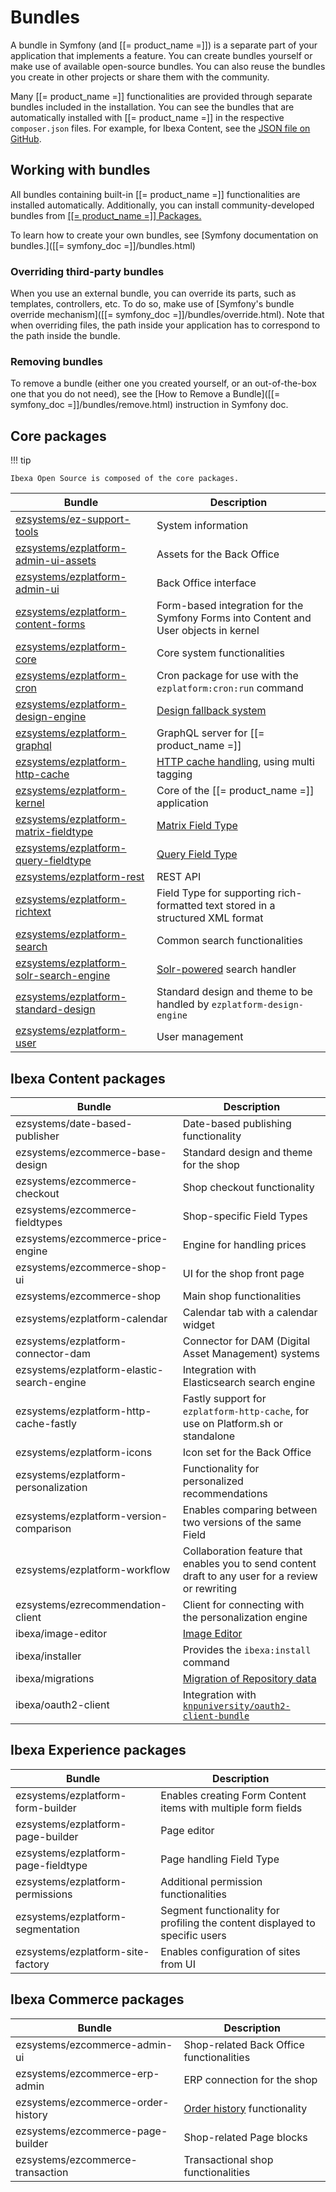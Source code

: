 # Bundles

A bundle in Symfony (and [[= product_name =]]) is a separate part of your application that implements a feature.
You can create bundles yourself or make use of available open-source bundles.
You can also reuse the bundles you create in other projects or share them with the community.

Many [[= product_name =]] functionalities are provided through separate bundles included in the installation.
You can see the bundles that are automatically installed with [[= product_name =]]
in the respective `composer.json` files.
For example, for Ibexa Content, see the [JSON file on GitHub](https://github.com/ibexa/content/blob/master/composer.json).

## Working with bundles

All bundles containing built-in [[= product_name =]] functionalities are installed automatically.
Additionally, you can install community-developed bundles from [[[= product_name =]] Packages.](https://developers.ibexa.co/packages)

To learn how to create your own bundles, see [Symfony documentation on bundles.]([[= symfony_doc =]]/bundles.html)

### Overriding third-party bundles

When you use an external bundle, you can override its parts, such as templates, controllers, etc.
To do so, make use of [Symfony's bundle override mechanism]([[= symfony_doc =]]/bundles/override.html).
Note that when overriding files, the path inside your application has to correspond to the path inside the bundle.

### Removing bundles

To remove a bundle (either one you created yourself, or an out-of-the-box one that you do not need),
see the [How to Remove a Bundle]([[= symfony_doc =]]/bundles/remove.html) instruction in Symfony doc.

## Core packages

!!! tip

    Ibexa Open Source is composed of the core packages.

|Bundle|Description|
|---------|-----------|
|[ezsystems/ez-support-tools](https://github.com/ezsystems/ez-support-tools)|System information|
|[ezsystems/ezplatform-admin-ui-assets](https://github.com/ezsystems/ezplatform-admin-ui-assets)|Assets for the Back Office|
|[ezsystems/ezplatform-admin-ui](https://github.com/ezsystems/ezplatform-admin-ui)|Back Office interface|
|[ezsystems/ezplatform-content-forms](https://github.com/ezsystems/ezplatform-content-forms)|Form-based integration for the Symfony Forms into Content and User objects in kernel|
|[ezsystems/ezplatform-core](https://github.com/ezsystems/ezplatform-core)|Core system functionalities|
|[ezsystems/ezplatform-cron](https://github.com/ezsystems/ezplatform-cron)|Cron package for use with the `ezplatform:cron:run` command|
|[ezsystems/ezplatform-design-engine](https://github.com/ezsystems/ezplatform-design-engine)|[Design fallback system](content_rendering/design_engine/design_engine.md)|
|[ezsystems/ezplatform-graphql](https://github.com/ezsystems/ezplatform-graphql)|GraphQL server for [[= product_name =]]|
|[ezsystems/ezplatform-http-cache](https://github.com/ezsystems/ezplatform-http-cache)|[HTTP cache handling](http_cache.md), using multi tagging|
|[ezsystems/ezplatform-kernel](https://github.com/ezsystems/ezplatform-kernel)|Core of the [[= product_name =]] application|
|[ezsystems/ezplatform-matrix-fieldtype](https://github.com/ezsystems/ezplatform-matrix-fieldtype)|[Matrix Field Type](../api/field_types_reference/matrixfield.md)|
|[ezsystems/ezplatform-query-fieldtype](https://github.com/ezsystems/ezplatform-query-fieldtype)|[Query Field Type](../api/field_types_reference/contentqueryfield.md)|
|[ezsystems/ezplatform-rest](https://github.com/ezsystems/ezplatform-rest)|REST API|
|[ezsystems/ezplatform-richtext](https://github.com/ezsystems/ezplatform-richtext)|Field Type for supporting rich-formatted text stored in a structured XML format|
|[ezsystems/ezplatform-search](https://github.com/ezsystems/ezplatform-search)|Common search functionalities|
|[ezsystems/ezplatform-solr-search-engine](https://github.com/ezsystems/ezplatform-solr-search-engine)|[Solr-powered](http://lucene.apache.org/solr/) search handler|
|[ezsystems/ezplatform-standard-design](https://github.com/ezsystems/ezplatform-standard-design)|Standard design and theme to be handled by `ezplatform-design-engine`|
|[ezsystems/ezplatform-user](https://github.com/ezsystems/ezplatform-user)|User management|

## Ibexa Content packages

|Bundle|Description|
|---------|-----------|
|ezsystems/date-based-publisher|Date-based publishing functionality|
|ezsystems/ezcommerce-base-design|Standard design and theme for the shop|
|ezsystems/ezcommerce-checkout|Shop checkout functionality|
|ezsystems/ezcommerce-fieldtypes|Shop-specific Field Types|
|ezsystems/ezcommerce-price-engine|Engine for handling prices|
|ezsystems/ezcommerce-shop-ui|UI for the shop front page|
|ezsystems/ezcommerce-shop|Main shop functionalities|
|ezsystems/ezplatform-calendar|Calendar tab with a calendar widget|
|ezsystems/ezplatform-connector-dam|Connector for DAM (Digital Asset Management) systems|
|ezsystems/ezplatform-elastic-search-engine|Integration with Elasticsearch search engine|
|ezsystems/ezplatform-http-cache-fastly|Fastly support for `ezplatform-http-cache`, for use on Platform.sh or standalone|
|ezsystems/ezplatform-icons|Icon set for the Back Office|
|ezsystems/ezplatform-personalization|Functionality for personalized recommendations|
|ezsystems/ezplatform-version-comparison|Enables comparing between two versions of the same Field|
|ezsystems/ezplatform-workflow|Collaboration feature that enables you to send content draft to any user for a review or rewriting|
|ezsystems/ezrecommendation-client|Client for connecting with the personalization engine|
|ibexa/image-editor|[Image Editor](image_editor.md)|
|ibexa/installer|Provides the `ibexa:install` command|
|ibexa/migrations|[Migration of Repository data](data_migration.md)|
|ibexa/oauth2-client|Integration with [`knpuniversity/oauth2-client-bundle`](https://github.com/knpuniversity/oauth2-client-bundle)|

## Ibexa Experience packages

|Bundle|Description|
|---------|-----------|
|ezsystems/ezplatform-form-builder|Enables creating Form Content items with multiple form fields|
|ezsystems/ezplatform-page-builder|Page editor|
|ezsystems/ezplatform-page-fieldtype|Page handling Field Type|
|ezsystems/ezplatform-permissions|Additional permission functionalities|
|ezsystems/ezplatform-segmentation|Segment functionality for profiling the content displayed to specific users|
|ezsystems/ezplatform-site-factory|Enables configuration of sites from UI|

## Ibexa Commerce packages

|Bundle|Description|
|---------|-----------|
|ezsystems/ezcommerce-admin-ui|Shop-related Back Office functionalities|
|ezsystems/ezcommerce-erp-admin|ERP connection for the shop|
|ezsystems/ezcommerce-order-history|[Order history](order_history/order_history.md) functionality|
|ezsystems/ezcommerce-page-builder|Shop-related Page blocks|
|ezsystems/ezcommerce-transaction|Transactional shop functionalities|
